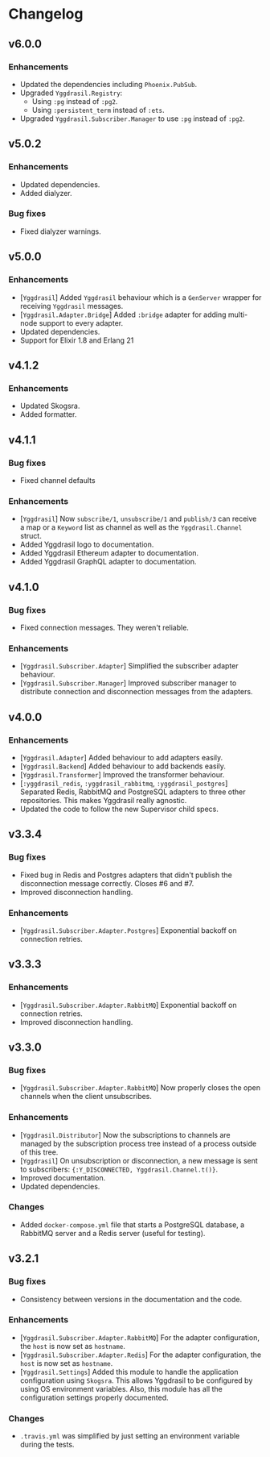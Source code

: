 # Changelog

## v6.0.0

### Enhancements

  * Updated the dependencies including `Phoenix.PubSub`.
  * Upgraded `Yggdrasil.Registry`:
    - Using `:pg` instead of `:pg2`.
    - Using `:persistent_term` instead of `:ets`.
  * Upgraded `Yggdrasil.Subscriber.Manager` to use `:pg` instead of `:pg2`.

## v5.0.2

### Enhancements

  * Updated dependencies.
  * Added dialyzer.

### Bug fixes

  * Fixed dialyzer warnings.

## v5.0.0

### Enhancements

  * [`Yggdrasil`] Added `Yggdrasil` behaviour which is a `GenServer` wrapper for
    receiving `Yggdrasil` messages.
  * [`Yggdrasil.Adapter.Bridge`] Added `:bridge` adapter for adding multi-node
    support to every adapter.
  * Updated dependencies.
  * Support for Elixir 1.8 and Erlang 21

## v4.1.2

### Enhancements

  * Updated Skogsra.
  * Added formatter.

## v4.1.1

### Bug fixes

  * Fixed channel defaults

### Enhancements

  * [`Yggdrasil`] Now `subscribe/1`, `unsubscribe/1` and `publish/3` can
  receive a map or a `Keyword` list as channel as well as the
  `Yggdrasil.Channel` struct.
  * Added Yggdrasil logo to documentation.
  * Added Yggdrasil Ethereum adapter to documentation.
  * Added Yggdrasil GraphQL adapter to documentation.

## v4.1.0

### Bug fixes

  * Fixed connection messages. They weren't reliable.

### Enhancements

  * [`Yggdrasil.Subscriber.Adapter`] Simplified the subscriber adapter
  behaviour.
  * [`Yggdrasil.Subscriber.Manager`] Improved subscriber manager to distribute
  connection and disconnection messages from the adapters.

## v4.0.0

### Enhancements

  * [`Yggdrasil.Adapter`] Added behaviour to add adapters easily.
  * [`Yggdrasil.Backend`] Added behaviour to add backends easily.
  * [`Yggdrasil.Transformer`] Improved the transformer behaviour.
  * [`:yggdrasil_redis`, `:yggdrasil_rabbitmq`, `:yggdrasil_postgres`]
  Separated Redis, RabbitMQ and PostgreSQL adapters to three other
  repositories. This makes Yggdrasil really agnostic.
  * Updated the code to follow the new Supervisor child specs.

## v3.3.4

### Bug fixes

  * Fixed bug in Redis and Postgres adapters that didn't publish the
    disconnection message correctly. Closes #6 and #7.
  * Improved disconnection handling.

### Enhancements

  * [`Yggdrasil.Subscriber.Adapter.Postgres`] Exponential backoff on connection
  retries.

## v3.3.3

### Enhancements

  * [`Yggdrasil.Subscriber.Adapter.RabbitMQ`] Exponential backoff on connection
  retries.
  * Improved disconnection handling.

## v3.3.0

### Bug fixes

  * [`Yggdrasil.Subscriber.Adapter.RabbitMQ`] Now properly closes the open
    channels when the client unsubscribes.

### Enhancements

  * [`Yggdrasil.Distributor`] Now the subscriptions to channels are managed by
  the subscription process tree instead of a process outside of this tree.
  * [`Yggdrasil`] On unsubscription or disconnection, a new message is sent to
  subscribers: `{:Y_DISCONNECTED, Yggdrasil.Channel.t()}`.
  * Improved documentation.
  * Updated dependencies.

### Changes

  * Added `docker-compose.yml` file that starts a PostgreSQL database, a
  RabbitMQ server and a Redis server (useful for testing).

## v3.2.1

### Bug fixes

  * Consistency between versions in the documentation and the code.

### Enhancements

  * [`Yggdrasil.Subscriber.Adapter.RabbitMQ`] For the adapter configuration,
  the `host` is now set as `hostname`.
  * [`Yggdrasil.Subscriber.Adapter.Redis`] For the adapter configuration, the
  `host` is now set as `hostname`.
  * [`Yggdrasil.Settings`] Added this module to handle the application
  configuration using `Skogsra`. This allows Yggdrasil to be configured by
  using OS environment variables. Also, this module has all the configuration
  settings properly documented.

### Changes

  * `.travis.yml` was simplified by just setting an environment variable during
  the tests.
